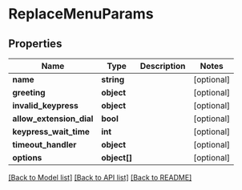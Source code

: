 # ReplaceMenuParams

## Properties
Name | Type | Description | Notes
------------ | ------------- | ------------- | -------------
**name** | **string** |  | [optional] 
**greeting** | **object** |  | [optional] 
**invalid_keypress** | **object** |  | [optional] 
**allow_extension_dial** | **bool** |  | [optional] 
**keypress_wait_time** | **int** |  | [optional] 
**timeout_handler** | **object** |  | [optional] 
**options** | **object[]** |  | [optional] 

[[Back to Model list]](../README.md#documentation-for-models) [[Back to API list]](../README.md#documentation-for-api-endpoints) [[Back to README]](../README.md)


